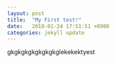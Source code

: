 ```yaml
---
layout: post
title:  "My First test!"
date:   2018-01-24 17:51:51 +0900
categories: jekyll update
---
```

gkgkgkgkgkgkgkglekekektyest